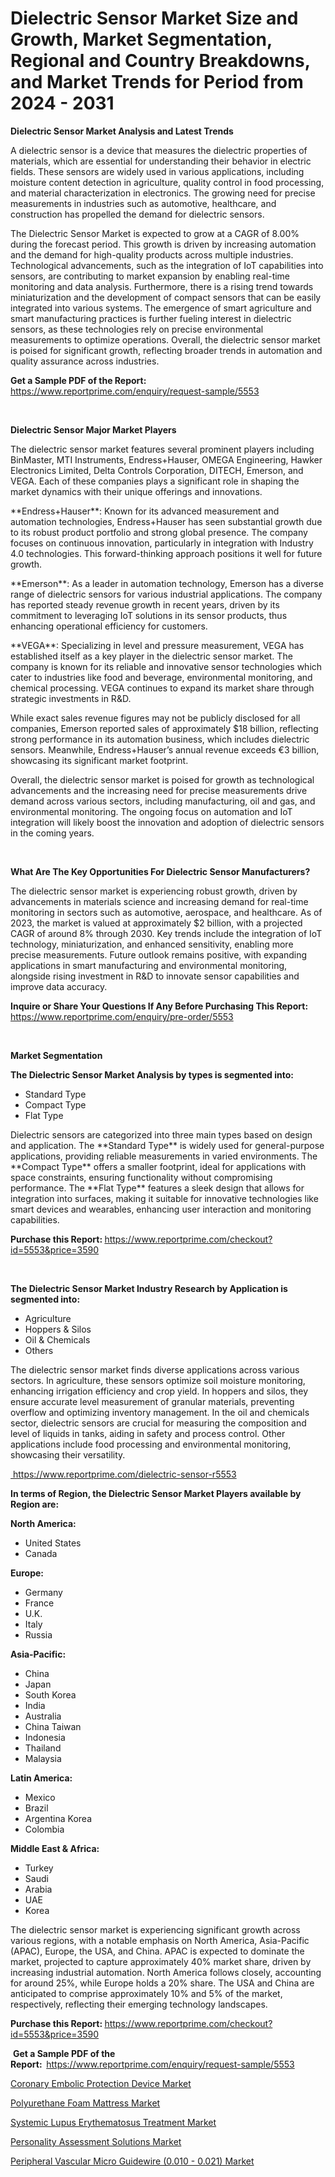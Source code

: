 <p><h1>Dielectric Sensor Market Size and Growth, Market Segmentation, Regional and Country Breakdowns, and Market Trends for Period from 2024 -  2031</h1></p><p><strong>Dielectric Sensor Market Analysis and Latest Trends</strong></p>
<p><p>A dielectric sensor is a device that measures the dielectric properties of materials, which are essential for understanding their behavior in electric fields. These sensors are widely used in various applications, including moisture content detection in agriculture, quality control in food processing, and material characterization in electronics. The growing need for precise measurements in industries such as automotive, healthcare, and construction has propelled the demand for dielectric sensors.</p><p>The Dielectric Sensor Market is expected to grow at a CAGR of 8.00% during the forecast period. This growth is driven by increasing automation and the demand for high-quality products across multiple industries. Technological advancements, such as the integration of IoT capabilities into sensors, are contributing to market expansion by enabling real-time monitoring and data analysis. Furthermore, there is a rising trend towards miniaturization and the development of compact sensors that can be easily integrated into various systems. The emergence of smart agriculture and smart manufacturing practices is further fueling interest in dielectric sensors, as these technologies rely on precise environmental measurements to optimize operations. Overall, the dielectric sensor market is poised for significant growth, reflecting broader trends in automation and quality assurance across industries.</p></p>
<p><strong>Get a Sample PDF of the Report:&nbsp;</strong> <a href="https://www.reportprime.com/enquiry/request-sample/5553">https://www.reportprime.com/enquiry/request-sample/5553</a></p>
<p>&nbsp;</p>
<p><strong>Dielectric Sensor Major Market Players</strong></p>
<p><p>The dielectric sensor market features several prominent players including BinMaster, MTI Instruments, Endress+Hauser, OMEGA Engineering, Hawker Electronics Limited, Delta Controls Corporation, DITECH, Emerson, and VEGA. Each of these companies plays a significant role in shaping the market dynamics with their unique offerings and innovations.</p><p>**Endress+Hauser**: Known for its advanced measurement and automation technologies, Endress+Hauser has seen substantial growth due to its robust product portfolio and strong global presence. The company focuses on continuous innovation, particularly in integration with Industry 4.0 technologies. This forward-thinking approach positions it well for future growth.</p><p>**Emerson**: As a leader in automation technology, Emerson has a diverse range of dielectric sensors for various industrial applications. The company has reported steady revenue growth in recent years, driven by its commitment to leveraging IoT solutions in its sensor products, thus enhancing operational efficiency for customers.</p><p>**VEGA**: Specializing in level and pressure measurement, VEGA has established itself as a key player in the dielectric sensor market. The company is known for its reliable and innovative sensor technologies which cater to industries like food and beverage, environmental monitoring, and chemical processing. VEGA continues to expand its market share through strategic investments in R&D.</p><p>While exact sales revenue figures may not be publicly disclosed for all companies, Emerson reported sales of approximately $18 billion, reflecting strong performance in its automation business, which includes dielectric sensors. Meanwhile, Endress+Hauser’s annual revenue exceeds €3 billion, showcasing its significant market footprint.</p><p>Overall, the dielectric sensor market is poised for growth as technological advancements and the increasing need for precise measurements drive demand across various sectors, including manufacturing, oil and gas, and environmental monitoring. The ongoing focus on automation and IoT integration will likely boost the innovation and adoption of dielectric sensors in the coming years.</p></p>
<p>&nbsp;</p>
<p><strong>What Are The Key Opportunities For Dielectric Sensor Manufacturers?</strong></p>
<p><p>The dielectric sensor market is experiencing robust growth, driven by advancements in materials science and increasing demand for real-time monitoring in sectors such as automotive, aerospace, and healthcare. As of 2023, the market is valued at approximately $2 billion, with a projected CAGR of around 8% through 2030. Key trends include the integration of IoT technology, miniaturization, and enhanced sensitivity, enabling more precise measurements. Future outlook remains positive, with expanding applications in smart manufacturing and environmental monitoring, alongside rising investment in R&D to innovate sensor capabilities and improve data accuracy.</p></p>
<p><strong>Inquire or Share Your Questions If Any Before Purchasing This Report:</strong> <a href="https://www.reportprime.com/enquiry/pre-order/5553">https://www.reportprime.com/enquiry/pre-order/5553</a></p>
<p>&nbsp;</p>
<p><strong>Market Segmentation</strong></p>
<p><strong>The Dielectric Sensor Market Analysis by types is segmented into:</strong></p>
<p><ul><li>Standard Type</li><li>Compact Type</li><li>Flat Type</li></ul></p>
<p><p>Dielectric sensors are categorized into three main types based on design and application. The **Standard Type** is widely used for general-purpose applications, providing reliable measurements in varied environments. The **Compact Type** offers a smaller footprint, ideal for applications with space constraints, ensuring functionality without compromising performance. The **Flat Type** features a sleek design that allows for integration into surfaces, making it suitable for innovative technologies like smart devices and wearables, enhancing user interaction and monitoring capabilities.</p></p>
<p><strong>Purchase this Report:&nbsp;</strong><a href="https://www.reportprime.com/checkout?id=5553&price=3590">https://www.reportprime.com/checkout?id=5553&price=3590</a></p>
<p>&nbsp;</p>
<p><strong>The Dielectric Sensor Market Industry Research by Application is segmented into:</strong></p>
<p><ul><li>Agriculture</li><li>Hoppers & Silos</li><li>Oil & Chemicals</li><li>Others</li></ul></p>
<p><p>The dielectric sensor market finds diverse applications across various sectors. In agriculture, these sensors optimize soil moisture monitoring, enhancing irrigation efficiency and crop yield. In hoppers and silos, they ensure accurate level measurement of granular materials, preventing overflow and optimizing inventory management. In the oil and chemicals sector, dielectric sensors are crucial for measuring the composition and level of liquids in tanks, aiding in safety and process control. Other applications include food processing and environmental monitoring, showcasing their versatility.</p></p>
<p><a href="https://www.reportprime.com/dielectric-sensor-r5553">&nbsp;https://www.reportprime.com/dielectric-sensor-r5553</a></p>
<p><strong>In terms of Region, the Dielectric Sensor Market Players available by Region are:</strong></p>
<p>
    <p> <strong> North America: </strong>
        <ul>
            <li>United States</li>
            <li>Canada</li>
        </ul>
        </p> 
    <p> <strong> Europe: </strong>
        <ul>
            <li>Germany</li>
            <li>France</li>
            <li>U.K.</li>
            <li>Italy</li>
            <li>Russia</li>
        </ul>
        </p> 
    <p> <strong> Asia-Pacific: </strong>
        <ul>
            <li>China</li>
            <li>Japan</li>
            <li>South Korea</li>
            <li>India</li>
            <li>Australia</li>
            <li>China Taiwan</li>
            <li>Indonesia</li>
            <li>Thailand</li>
            <li>Malaysia</li>
        </ul>
        </p> 
    <p> <strong> Latin America: </strong>
        <ul>
            <li>Mexico</li>
            <li>Brazil</li>
            <li>Argentina Korea</li>
            <li>Colombia</li>
        </ul>
        </p> 
    <p> <strong> Middle East & Africa: </strong>
        <ul>
            <li>Turkey</li>
            <li>Saudi</li>
            <li>Arabia</li>
            <li>UAE</li>
            <li>Korea</li>
        </ul>
    </p>
    </p>
<p><p>The dielectric sensor market is experiencing significant growth across various regions, with a notable emphasis on North America, Asia-Pacific (APAC), Europe, the USA, and China. APAC is expected to dominate the market, projected to capture approximately 40% market share, driven by increasing industrial automation. North America follows closely, accounting for around 25%, while Europe holds a 20% share. The USA and China are anticipated to comprise approximately 10% and 5% of the market, respectively, reflecting their emerging technology landscapes.</p></p>
<p><strong>Purchase this Report: </strong><a href="https://www.reportprime.com/checkout?id=5553&price=3590">https://www.reportprime.com/checkout?id=5553&price=3590</a></p>
<p>&nbsp;<strong>Get a Sample PDF of the Report:&nbsp;&nbsp;</strong><a href="https://www.reportprime.com/enquiry/request-sample/5553">https://www.reportprime.com/enquiry/request-sample/5553</a></p>
<p><strong></strong></p>
<p><p><a href="https://issuu.com/reportprime-2/docs/coronary-embolic-protection-device-_1b7206a3b38bce">Coronary Embolic Protection Device Market</a></p><p><a href="https://www.linkedin.com/pulse/polyurethane-foam-mattress-industry-sector-new-technologies-fdjrf?trackingId=cRbjx%2FHNQNyRcCwiKnKKEg%3D%3D">Polyurethane Foam Mattress Market</a></p><p><a href="https://www.linkedin.com/pulse/emerging-opportunities-challenges-global-systemic-lupus-erythematosus-zmmmc?trackingId=KQbsCZ7jSmKxfe2pp9dNoA%3D%3D">Systemic Lupus Erythematosus Treatment Market</a></p><p><a href="https://www.linkedin.com/pulse/what-innovations-shaping-personality-assessment-solutions-7txhc?trackingId=0EefvQFES0GSTekaNv6kMg%3D%3D">Personality Assessment Solutions Market</a></p><p><a href="https://issuu.com/reportprime-2/docs/peripheral-vascular-micro-guidewire_8118f628ef3416">Peripheral Vascular Micro Guidewire (0.010 - 0.021) Market</a></p></p>